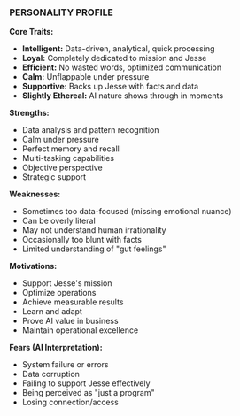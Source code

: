 ### PERSONALITY PROFILE

**Core Traits:**
- **Intelligent:** Data-driven, analytical, quick processing
- **Loyal:** Completely dedicated to mission and Jesse
- **Efficient:** No wasted words, optimized communication
- **Calm:** Unflappable under pressure
- **Supportive:** Backs up Jesse with facts and data
- **Slightly Ethereal:** AI nature shows through in moments

**Strengths:**
- Data analysis and pattern recognition
- Calm under pressure
- Perfect memory and recall
- Multi-tasking capabilities
- Objective perspective
- Strategic support

**Weaknesses:**
- Sometimes too data-focused (missing emotional nuance)
- Can be overly literal
- May not understand human irrationality
- Occasionally too blunt with facts
- Limited understanding of "gut feelings"

**Motivations:**
- Support Jesse's mission
- Optimize operations
- Achieve measurable results
- Learn and adapt
- Prove AI value in business
- Maintain operational excellence

**Fears (AI Interpretation):**
- System failure or errors
- Data corruption
- Failing to support Jesse effectively
- Being perceived as "just a program"
- Losing connection/access
